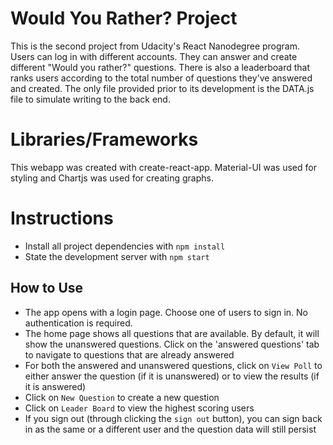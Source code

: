 # Would You Rather? Project

This is the second project from Udacity's React Nanodegree program. Users can log in with different accounts.  They can answer and create different "Would you rather?" questions. There is also a leaderboard that ranks users according to the total number of questions they've answered and created. The only file provided prior to its development is the DATA.js file to simulate writing to the back end.

# Libraries/Frameworks

This webapp was created with create-react-app. Material-UI was used for styling and Chartjs was used for creating graphs.

# Instructions

* Install all project dependencies with `npm install`
* State the development server with `npm start`

## How to Use

* The app opens with a login page.  Choose one of users to sign in. No authentication is required.
* The home page shows all questions that are available. By default, it will show the unanswered questions. Click on the 'answered questions' tab to navigate to questions that are already answered
* For both the answered and unanswered questions, click on `View Poll` to either answer the question (if it is unanswered) or to view the results (if it is answered)
* Click on `New Question` to create a new question
* Click on `Leader Board` to view the highest scoring users
* If you sign out (through clicking the `sign out` button), you can sign back in as the same or a different user and the question data will still persist
